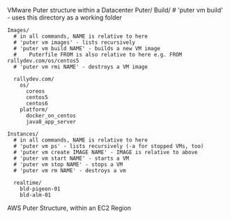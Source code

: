 VMware Puter structure within a Datacenter
  Puter/
    Build/
      # 'puter vm build' - uses this directory as a working folder

    Images/
      # in all commands, NAME is relative to here
      # 'puter vm images' - lists recursively
      # 'puter vm build NAME' - builds a new VM image
      #    Puterfile FROM is also relative to here e.g. FROM rallydev.com/os/centos5
      # 'puter vm rmi NAME' - destroys a VM image

      rallydev.com/
        os/
          coreos
          centos5
          centos6
        platform/
          docker_on_centos
          java8_app_server

    Instances/
      # in all commands, NAME is relative to here
      # 'puter vm ps' - lists recursively (-a for stopped VMs, too)
      # 'puter vm create IMAGE NAME' - IMAGE is relative to above
      # 'puter vm start NAME' - starts a VM
      # 'puter vm stop NAME' - stops a VM
      # 'puter vm rm NAME' - destroys a vm

      realtime/
        bld-pigeon-01
        bld-alm-01

AWS Puter Structure, within an EC2 Region
